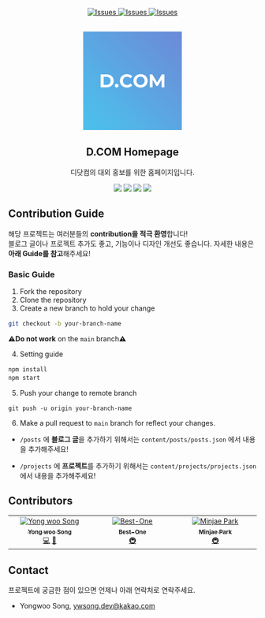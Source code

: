 <a name="readme-top"></a>

<p align="center">
    <a href="https://github.com/Dcom-KHU/dcom-landing-page/issues">
        <img alt="Issues" src="https://img.shields.io/github/issues/Dcom-KHU/dcom-landing-page">
    </a>
    <a href="https://github.com/Dcom-KHU/dcom-landing-page/pulls">
        <img alt="Issues" src="https://img.shields.io/github/issues-pr/Dcom-KHU/dcom-landing-page">
    </a>
        <a href="https://github.com/Dcom-KHU/dcom-landing-page/#contributors">
            <img alt="Issues" src="https://img.shields.io/badge/all_contributors-1-orange.svg?style=flat-square">
                </a>

</p>
<!-- PROJECT LOGO -->
<br />
<div align="center">
  <a href="https://github.com/Dcom-KHU/dcom-landing-page">
    <img src="assets/logo.png" alt="Logo" width="200" >
  </a>

  <h2 align="center">D.COM Homepage</h2> 
  <p align="center">
    디닷컴의 대외 홍보를 위한 홈페이지입니다.
    <br />
    
  </p>
  
  <p align="center">
    <img src="https://img.shields.io/badge/Gatsby-%23663399.svg?style=flat-square&logo=gatsby&logoColor=whitek"/>
 <img src="https://img.shields.io/badge/React-61DAFB?style=flat-square&logo=React&logoColor=black"/>
 <img src="https://img.shields.io/badge/JavaScript-F7DF1E?style=flat-square&logo=javascript&logoColor=black"/>
  <img src="https://img.shields.io/badge/github%20actions-%232671E5.svg?style=flat-square&logo=githubactions&logoColor=white"/>

  </p>

</div>

## Contribution Guide

해당 프로젝트는 여러분들의 **contribution을 적극 환영**합니다!  
블로그 글이나 프로젝트 추가도 좋고, 기능이나 디자인 개선도 좋습니다. 자세한 내용은 **아래 Guide를 참고**해주세요!

### Basic Guide

1. Fork the repository
2. Clone the repository
3. Create a new branch to hold your change

```bash
git checkout -b your-branch-name
```

⚠️**Do not work** on the `main` branch⚠️

4. Setting guide

```bash
npm install
npm start
```

5.  Push your change to remote branch

```
git push -u origin your-branch-name
```

6.  Make a pull request to `main` branch for reflect your changes.

- `/posts` 에 **블로그 글**을 추가하기 위해서는
  `content/posts/posts.json` 에서 내용을 추가해주세요!

- `/projects` 에 **프로젝트**를 추가하기 위해서는
  `content/projects/projects.json` 에서 내용을 추가해주세요!

## Contributors

<!-- ALL-CONTRIBUTORS-LIST:START - Do not remove or modify this section -->
<!-- prettier-ignore-start -->
<!-- markdownlint-disable -->
<table>
  <tbody>
    <tr>
      <td align="center" valign="top" width="14.28%"><a href="https://facerain.club/"><img src="https://avatars.githubusercontent.com/u/16442978?v=4?s=100" width="100px;" alt="Yong woo Song"/><br /><sub><b>Yong woo Song</b></sub></a><br /><a href="https://github.com/Dcom-KHU/dcom-landing-page/commits?author=FacerAin" title="Code">💻</a> <a href="https://github.com/Dcom-KHU/dcom-landing-page/commits?author=FacerAin" title="Documentation">📖</a></td>
      <td align="center" valign="top" width="14.28%"><a href="https://com1.kr"><img src="https://avatars.githubusercontent.com/u/42272855?v=4?s=100" width="100px;" alt="Best-One"/><br /><sub><b>Best-One</b></sub></a><br /><a href="#infra-dhdbstjr98" title="Infrastructure (Hosting, Build-Tools, etc)">🚇</a></td>
      <td align="center" valign="top" width="14.28%"><a href="https://justkode.kr"><img src="https://avatars.githubusercontent.com/u/28499550?v=4?s=100" width="100px;" alt="Minjae Park"/><br /><sub><b>Minjae Park</b></sub></a><br /><a href="#infra-JustKode" title="Infrastructure (Hosting, Build-Tools, etc)">🚇</a></td>
    </tr>
  </tbody>
</table>

<!-- markdownlint-restore -->
<!-- prettier-ignore-end -->

<!-- ALL-CONTRIBUTORS-LIST:END -->
<!-- prettier-ignore-start -->
<!-- markdownlint-disable -->

<!-- markdownlint-restore -->
<!-- prettier-ignore-end -->

<!-- ALL-CONTRIBUTORS-LIST:END -->

## Contact

프로젝트에 궁금한 점이 있으면 언제나 아래 연락처로 연락주세요.

- Yongwoo Song, ywsong.dev@kakao.com

